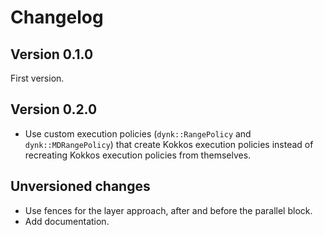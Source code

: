 # Changelog

## Version 0.1.0

First version.

## Version 0.2.0

- Use custom execution policies (`dynk::RangePolicy` and `dynk::MDRangePolicy`) that create Kokkos execution policies instead of recreating Kokkos execution policies from themselves.

## Unversioned changes

- Use fences for the layer approach, after and before the parallel block.
- Add documentation.
